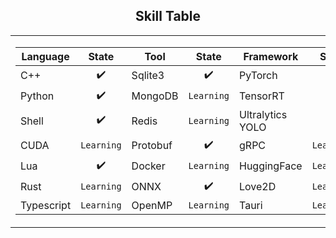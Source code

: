 ## <div align="center">Skill Table </div> 
<div align="center">
<table>
  <tr>
    <td>
      <div>
        
| Language  | State       | Tool       | State       | Framework           | State       |
|-----------|:-----------:|------------|:-----------:|---------------------|:-----------:|
| C++       | ✔️            | Sqlite3      |✔️          | PyTorch             | ✔️          |
| Python    | ✔️            | MongoDB    | ```Learning```| TensorRT            | ✔️ |
| Shell     | ✔️            |Redis    | ```Learning```    | Ultralytics YOLO    | ✔️ |
| CUDA      | ```Learning```   |Protobuf     | ✔️          |gRPC                 |```Learning```           |
| Lua       | ✔️             | Docker    | ```Learning```   |  HuggingFace               |```Learning```          |
| Rust      | ```Learning```   | ONNX        | ✔️            |  Love2D                 |```Learning```           |
| Typescript| ```Learning```   | OpenMP            |```Learning```             | Tauri                 |```Learning```           |


 </div> 
    </td>
    <td>
    <img src="https://github-readme-stats.vercel.app/api/top-langs/?username=akira4O4&layout=donut-vertical&theme=vue-dark" align="center" />
   </td>
  </tr>
</table>
 </div> 


